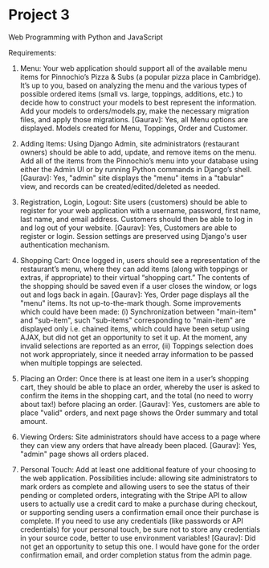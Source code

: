 # Project 3

Web Programming with Python and JavaScript

Requirements:

1) Menu: Your web application should support all of the available menu items for Pinnochio’s Pizza & Subs (a popular pizza place in Cambridge). It’s up to you, based on analyzing the menu and the various types of possible ordered items (small vs. large, toppings, additions, etc.) to decide how to construct your models to best represent the information. Add your models to orders/models.py, make the necessary migration files, and apply those migrations.
[Gaurav]: Yes, all Menu options are displayed. Models created for Menu, Toppings, Order and Customer.

2) Adding Items: Using Django Admin, site administrators (restaurant owners) should be able to add, update, and remove items on the menu. Add all of the items from the Pinnochio’s menu into your database using either the Admin UI or by running Python commands in Django’s shell.
[Gaurav]: Yes, "admin" site displays the "menu" items in a "tabular" view, and records can be created/edited/deleted as needed.

3) Registration, Login, Logout: Site users (customers) should be able to register for your web application with a username, password, first name, last name, and email address. Customers should then be able to log in and log out of your website.
[Gaurav]: Yes, Customers are able to register or login. Session settings are preserved using Django's user authentication mechanism.

4) Shopping Cart: Once logged in, users should see a representation of the restaurant’s menu, where they can add items (along with toppings or extras, if appropriate) to their virtual “shopping cart.” The contents of the shopping should be saved even if a user closes the window, or logs out and logs back in again.
[Gaurav]: Yes, Order page displays all the "menu" items. Its not up-to-the-mark though. Some improvements which could have been made: (i) Synchronization between "main-item" and "sub-item", such "sub-items" corresponding to "main-item" are displayed only i.e. chained items, which could have been setup using AJAX, but did not get an opportunity to set it up. At the moment, any invalid selections are reported as an error, (ii) Toppings selection does not work appropriately, since it needed array information to be passed when multiple toppings are selected.

5) Placing an Order: Once there is at least one item in a user’s shopping cart, they should be able to place an order, whereby the user is asked to confirm the items in the shopping cart, and the total (no need to worry about tax!) before placing an order.
[Gaurav]: Yes, customers are able to place "valid" orders, and next page shows the Order summary and total amount.

6) Viewing Orders: Site administrators should have access to a page where they can view any orders that have already been placed.
[Gaurav]: Yes, "admin" page shows all orders placed.

7) Personal Touch: Add at least one additional feature of your choosing to the web application. Possibilities include: allowing site administrators to mark orders as complete and allowing users to see the status of their pending or completed orders, integrating with the Stripe API to allow users to actually use a credit card to make a purchase during checkout, or supporting sending users a confirmation email once their purchase is complete. If you need to use any credentials (like passwords or API credentials) for your personal touch, be sure not to store any credentials in your source code, better to use environment variables!
[Gaurav]: Did not get an opportunity to setup this one. I would have gone for the order confirmation email, and order completion status from the admin page. 
